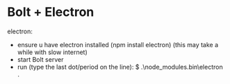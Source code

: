 # Bolt + Electron

electron:

* ensure u have electron installed \(npm install electron\) \(this may take a while with slow internet\)
* start Bolt server
* run \(type the last dot/period on the line\): $ .\node\_modules.bin\electron .



